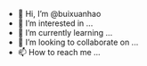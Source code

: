 - 👋 Hi, I’m @buixuanhao
- 👀 I’m interested in ...
- 🌱 I’m currently learning ...
- 💞️ I’m looking to collaborate on ...
- 📫 How to reach me ...

<!---
buixuanhao/buixuanhao is a ✨ special ✨ repository because its `README.md` (this file) appears on your GitHub profile.
You can click the Preview link to take a look at your changes.
--->
